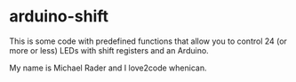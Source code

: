 # arduino-shift
This is some code with predefined functions that allow you to control 24 (or more or less) LEDs with shift registers and an Arduino.

My name is Michael Rader and I love2code whenican.

